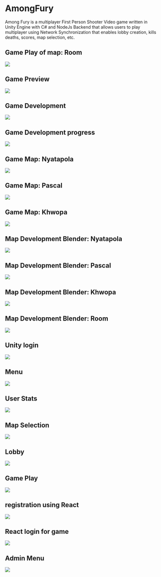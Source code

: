 # AmongFury
Among Fury is a multiplayer First Person Shooter Video game written in Unity Engine with C# and NodeJs Backend that allows users to play multiplayer using Network Synchronization that enables lobby creation, kills deaths, scores, map selection, etc.

## Game Play of map: Room
![](./sss/game_room.gif)

## Game Preview
![](./sss/Screenshot%20(168).png)


## Game Development
![](./sss/game.gif)


## Game Development progress
![](./sss/game2.gif)

## Game Map: Nyatapola
![](./sss/game_taumadhi.png)

## Game Map: Pascal
![](./sss/game_pascal.png)

## Game Map: Khwopa
![](./sss/game_khwopa.png)

## Map Development Blender: Nyatapola
![](./sss/map_taumadhi.png)

## Map Development Blender: Pascal
![](./sss/map_pascal.png)

## Map Development Blender: Khwopa
![](./sss/map_khwopa.png)

## Map Development Blender: Room
![](./sss/map_room.png)



## Unity login
![](./sss/ulogin.png)


## Menu
![](./sss/menu.png)


## User Stats
![](./sss/stats.png)

## Map Selection
![](./sss/map.png)

## Lobby
![](./sss/lobby.png)

## Game Play
![](./sss/game.png)

## registration using React
![](./sss/register.png)

## React login for game
![](./sss/login.png)

## Admin Menu
![](./sss/admin.png)
